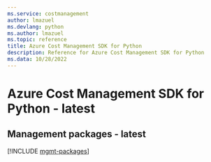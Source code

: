 ```yaml
---
ms.service: costmanagement
author: lmazuel
ms.devlang: python
ms.author: lmazuel
ms.topic: reference
title: Azure Cost Management SDK for Python
description: Reference for Azure Cost Management SDK for Python
ms.data: 10/28/2022
---
```

# Azure Cost Management SDK for Python - latest

## Management packages - latest
[!INCLUDE [mgmt-packages](cost-management-mgmt-index.md)]